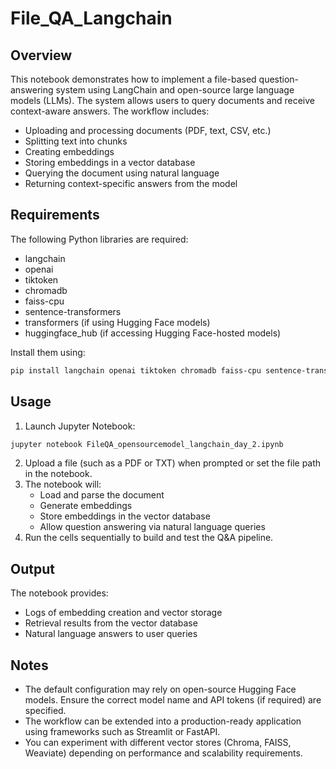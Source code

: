 # File_QA_Langchain


## Overview
This notebook demonstrates how to implement a file-based question-answering system using LangChain and open-source large language models (LLMs). The system allows users to query documents and receive context-aware answers. The workflow includes:
- Uploading and processing documents (PDF, text, CSV, etc.)
- Splitting text into chunks
- Creating embeddings
- Storing embeddings in a vector database
- Querying the document using natural language
- Returning context-specific answers from the model

## Requirements
The following Python libraries are required:
- langchain
- openai
- tiktoken
- chromadb
- faiss-cpu
- sentence-transformers
- transformers (if using Hugging Face models)
- huggingface_hub (if accessing Hugging Face-hosted models)

Install them using:
```bash
pip install langchain openai tiktoken chromadb faiss-cpu sentence-transformers transformers huggingface_hub
```

## Usage
1. Launch Jupyter Notebook:
```bash
jupyter notebook FileQA_opensourcemodel_langchain_day_2.ipynb
```
2. Upload a file (such as a PDF or TXT) when prompted or set the file path in the notebook.
3. The notebook will:
   - Load and parse the document
   - Generate embeddings
   - Store embeddings in the vector database
   - Allow question answering via natural language queries
4. Run the cells sequentially to build and test the Q&A pipeline.

## Output
The notebook provides:
- Logs of embedding creation and vector storage
- Retrieval results from the vector database
- Natural language answers to user queries

## Notes
- The default configuration may rely on open-source Hugging Face models. Ensure the correct model name and API tokens (if required) are specified.
- The workflow can be extended into a production-ready application using frameworks such as Streamlit or FastAPI.
- You can experiment with different vector stores (Chroma, FAISS, Weaviate) depending on performance and scalability requirements.
